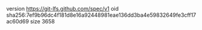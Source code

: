 version https://git-lfs.github.com/spec/v1
oid sha256:7ef9b96dc4f181d8e16a92448981eae136dd3ba4e59832649fe3cff17ac60d69
size 3658
